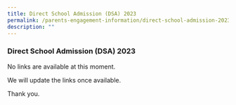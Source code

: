 ```yaml
---
title: Direct School Admission (DSA) 2023
permalink: /parents-engagement-information/direct-school-admission-2023/
description: ""
---
```



### Direct School Admission (DSA) 2023

No links are available at this moment. 

We will update the links once available.

Thank you.
